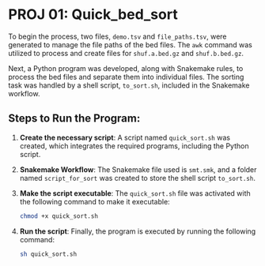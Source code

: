 # PROJ 01: Quick_bed_sort

To begin the process, two files, `demo.tsv` and `file_paths.tsv`, were generated to manage the file paths of the bed files. The `awk` command was utilized to process and create files for `shuf.a.bed.gz` and `shuf.b.bed.gz`.

Next, a Python program was developed, along with Snakemake rules, to process the bed files and separate them into individual files. The sorting task was handled by a shell script, `to_sort.sh`, included in the Snakemake workflow.

## Steps to Run the Program:

1. **Create the necessary script**: A script named `quick_sort.sh` was created, which integrates the required programs, including the Python script.
   
2. **Snakemake Workflow**: The Snakemake file used is `smt.smk`, and a folder named `script_for_sort` was created to store the shell script `to_sort.sh`.

3. **Make the script executable**: The `quick_sort.sh` file was activated with the following command to make it executable:
   ```bash
   chmod +x quick_sort.sh
   ```

4. **Run the script**: Finally, the program is executed by running the following command:
   ```bash
   sh quick_sort.sh
   ```
